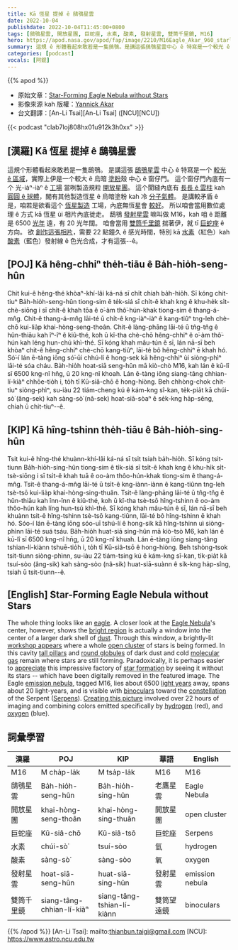 ```yaml
---
title: Kā 恆星 提掉 ê 鴟鴞星雲
date: 2022-10-04
publishdate: 2022-10-04T11:45:00+0800
tags: [鴟鴞星雲, 開放星團, 巨蛇座, 水素, 酸素, 發射星雲, 雙筒千里鏡, M16]
hero: https://apod.nasa.gov/apod/fap/image/2210/M16Eagle_Akar_960_starless.jpg
summary: 這規 ê 形體看起來敢若是一隻鴟鴞。是講這張鴟鴞星雲中心 ê 特寫是一个較光 ê 區域，實際上伊是一个較大 ê 烏暗塗粉殼中心 ê 窗仔門。
categories: [podcast]
vocals: [阿錕]
---
```


{{% apod %}}

- 原始文章：[Star-Forming Eagle Nebula without Stars](https://apod.nasa.gov/apod/ap221004.html)
- 影像來源 kah 版權：[Yannick Akar](https://www.instagram.com/dotexplore/)
- 台文翻譯：[An-Li Tsai][An-Li Tsai] ([NCU][NCU])

{{< podcast "clab7loj808hx01u912k3h0xx" >}}

## [漢羅] Kā 恆星 提掉 ê 鴟鴞星雲
這規个形體看起來敢若是一隻鴟鴞。
是講這張 [鴟鴞星雲][Eagle Nebula] 中心 ê 特寫是一个 [較光 ê 區域][bright region]，實際上伊是一个較大 ê 烏暗 [塗粉][dust]殼 中心 ê 窗仔門。
這个窗仔門內底有一个 光-iàⁿ-iàⁿ ê [工場][workshop appears] 當咧製造規粒 [開放星團][open cluster]。
這个閬縫內底有 [長長 ê 雲柱][tall pillars] kah [圓圓 ê 球體][round globules]，閣有其他製造恆星 ê 烏暗塗粉 kah 冷 [分子氣體][molecular gas]。
是講較矛盾 ê 是，咱若是欲看這个 [恆星製造][star formation] 工場，內底無恆星會 [較好][appreciate]。
所以咱會當用數位處理 ê 方式 kā 恆星 ùi 相片內底徙走。
鴟鴞 [發射星雲][emission nebula] 嘛叫做 M16，kah 咱 ê 距離是 6500 [光年][light years] 遠，有 20 光年闊。
咱會當用 [雙筒千里鏡][binoculars] 揣著伊，就 tī [巨蛇座][Serpens] ê 方向。
欲 [創作這張相片][Creating this picture]，需要 22 點鐘久 ê 感光時間，特別 kā [水素][hydrogen]（紅色）kah [酸素][oxygen]（藍色）發射線 ê 色光合成，才有這張--ê。


## [POJ] Kā hêng-chhiⁿ the̍h-tiāu ê Ba̍h-hio̍h-seng-hûn
Chit kui-ê hêng-thé khòaⁿ-khí-lâi ká-ná sī chi̍t chiah ba̍h-hio̍h.
Sī kóng chit-tiuⁿ Ba̍h-hio̍h-seng-hûn tiong-sim ê te̍k-siá sī chi̍t-ê khah kng ê khu-he̍k si̍t-chè-siōng i sī chi̍t-ê khah tōa ê o͘-àm thô͘-hún-khak tiong-sim ê thang-á-mn̂g.
Chit-ê thang-á-mn̂g lāi-té ū chi̍t-ê kng-iàⁿ-iàⁿ ê kang-tiûⁿ tng-leh chè-chō kui-lia̍p khai-hòng-seng-thoân.
Chit-ê làng-phāng lāi-té ū tn̂g-tn̂g ê hûn-thiāu kah îⁿ-îⁿ ê kiû-thé, koh ū kî-tha chè-chō hêng-chhiⁿ ê o͘-àm thô͘-hún kah léng hun-chú khì-thé.
Sī kóng khah mâu-tún ê sī, lán nā-sī beh khòaⁿ chit-ê hêng-chhiⁿ chè-chō kang-tiûⁿ, lāi-té bô hêng-chhiⁿ ē khah hó.
Só͘-í lán ē-tàng iōng só͘-ūi chhú-lí ê hong-sek kā hêng-chhiⁿ ùi siòng-phìⁿ lāi-té sóa cháu.
Ba̍h-hio̍h hoat-siā seng-hûn mā kiò-chò M16, kah lán ê kū-lî sī 6500 kng-nî hn̄g, ū 20 kng-nî khoah.
Lán ē-tàng iōng siang-tâng chhian-lí-kiàⁿ chhōe-tio̍h i, to̍h tī Kū-siâ-chō ê hong-hiòng.
Beh chhòng-chok chit-tiuⁿ siòng-phìⁿ, su-iàu 22 tiám-cheng kú ê kám-kng sî-kan, te̍k-pia̍t kā chúi-sò͘ (âng-sek) kah sàng-sò͘ (nâ-sek) hoat-siā-sòaⁿ ê se̍k-kng ha̍p-sêng, chiah ū chit-tiuⁿ--ê.


## [KIP] Kā hîng-tshinn the̍h-tiāu ê Ba̍h-hio̍h-sing-hûn
Tsit kui-ê hîng-thé khuànn-khí-lâi ká-ná sī tsi̍t tsiah ba̍h-hio̍h.
Sī kóng tsit-tiunn Ba̍h-hio̍h-sing-hûn tiong-sim ê ti̍k-siá sī tsi̍t-ê khah kng ê khu-hi̍k si̍t-tsè-siōng i sī tsi̍t-ê khah tuā ê oo-àm thôo-hún-khak tiong-sim ê thang-á-mn̂g.
Tsit-ê thang-á-mn̂g lāi-té ū tsi̍t-ê kng-iànn-iànn ê kang-tiûnn tng-leh tsè-tsō kui-lia̍p khai-hòng-sing-thuân.
Tsit-ê làng-phāng lāi-té ū tn̂g-tn̂g ê hûn-thiāu kah înn-înn ê kiû-thé, koh ū kî-tha tsè-tsō hîng-tshinn ê oo-àm thôo-hún kah líng hun-tsú khì-thé.
Sī kóng khah mâu-tún ê sī, lán nā-sī beh khuànn tsit-ê hîng-tshinn tsè-tsō kang-tiûnn, lāi-té bô hîng-tshinn ē khah hó.
Sóo-í lán ē-tàng iōng sóo-uī tshú-lí ê hong-sik kā hîng-tshinn uì siòng-phìnn lāi-té suá tsáu.
Ba̍h-hio̍h huat-siā sing-hûn mā kiò-tsò M6, kah lán ê kū-lî sī 6500 kng-nî hn̄g, ū 20 kng-nî khuah.
Lán ē-tàng iōng siang-tâng tshian-lí-kiànn tshuē-tio̍h i, to̍h tī Kū-siâ-tsō ê hong-hiòng.
Beh tshòng-tsok tsit-tiunn siòng-phìnn, su-iàu 22 tiám-tsing kú ê kám-kng sî-kan, ti̍k-pia̍t kā tsuí-sòo (âng-sik) kah sàng-sòo (nâ-sik) huat-siā-suànn ê si̍k-kng ha̍p-sîng, tsiah ū tsit-tiunn--ê.

## [English] Star-Forming Eagle Nebula without Stars

The whole thing looks like an [eagle][eagle].
A closer look at the [Eagle Nebula][Eagle Nebula]'s center, however, shows the [bright region][bright region] is actually a window into the center of a larger dark shell of [dust][dust].
Through this window, a brightly-lit [workshop appears][workshop appears] where a whole [open cluster][open cluster] of stars is being formed.
In this cavity [tall pillars][tall pillars] and [round globules][round globules] of dark dust and cold [molecular gas][molecular gas] remain where stars are still forming.
Paradoxically, it is perhaps easier to [appreciate][appreciate] this impressive factory of [star formation][star formation] by seeing it without its stars -- which have been digitally removed in the featured image.
The Eagle [emission nebula][emission nebula], tagged M16, lies about 6500 [light years][light years] away, spans about 20 light-years, and is visible with [binoculars][binoculars] toward the [constellation][constellation] of the Serpent ([Serpens][Serpens]).
[Creating this picture][Creating this picture] involved over 22 hours of imaging and combining colors emitted specifically by [hydrogen][hydrogen] (red), and [oxygen][oxygen] (blue).

## 詞彙學習

|漢羅|POJ|KIP|華語|English|
|-|-|-|-|-|
|M16|M cha̍p-la̍k|M tsa̍p-la̍k|M16|M16|
|鴟鴞星雲|Ba̍h-hio̍h-seng-hûn|Ba̍h-hio̍h-sing-hûn|老鷹星雲|Eagle Nebula|
|開放星團|khai-hòng-seng-thoân|khai-hòng-sing-thuân|開放星團|open cluster|
|巨蛇座|Kū-siâ-chō|Kū-siâ-tsō|巨蛇座|Serpens|
|水素|chúi-sò͘|tsuí-sòo|氫|hydrogen|
|酸素|sàng-sò͘|sàng-sòo|氧|oxygen|
|發射星雲|hoat-siā-seng-hûn|huat-siā-sing-hûn|發射星雲|emission nebula|
|雙筒千里鏡|siang-tâng-chhian-lí-kiàⁿ|siang-tâng-tshian-lí-kiànn|雙筒望遠鏡|binoculars|

{{% /apod %}}
[An-Li Tsai]: mailto:thianbun.taigi@gmail.com
[NCU]: https://www.astro.ncu.edu.tw

[copyright]: https://apod.nasa.gov/apod/fap/lib/about_apod.html#srapply

[eagle]:http://www.pbs.org/wnet/nature/eagles-introduction/3089/
[Eagle Nebula]:https://en.wikipedia.org/wiki/Eagle_Nebula
[bright region]:https://noirlab.edu/public/images/noao-04086/
[dust]:https://apod.nasa.gov/apod/ap030706.html
[workshop appears]:https://youtu.be/lj3t_gjuXWk
[open cluster]:https://apod.nasa.gov/apod/open_clusters.html
[tall pillars]:https://apod.nasa.gov/apod/ap201206.html
[round globules]:https://apod.nasa.gov/apod/ap081228.html
[molecular gas]:https://apod.nasa.gov/apod/ap201122.html
[appreciate]:https://m.media-amazon.com/images/I/51ZjBEW+qNL._AC_SY580_.jpg
[star formation]:https://science.nasa.gov/astrophysics/focus-areas/how-do-stars-form-and-evolve
[emission nebula]:https://apod.nasa.gov/apod/emission_nebulae.html
[light years]:https://spaceplace.nasa.gov/light-year/en/
[binoculars]:https://en.wikipedia.org/wiki/Binoculars
[constellation]:https://chandra.harvard.edu/photo/constellations/index.html
[Serpens]:http://chandra.harvard.edu/photo/constellations/serpens.html
[Creating this picture]:https://astrophotomannheim.de/images/m16-eagle-nebula/
[hydrogen]:https://periodic.lanl.gov/1.shtml
[oxygen]:https://www.youtube.com/watch?v=uPK_rSf1WUc
